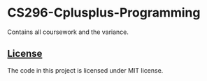 # CS296-Cplusplus-Programming

Contains all coursework and the variance.

## [License](LICENSE)

The code in this project is licensed under MIT license.

